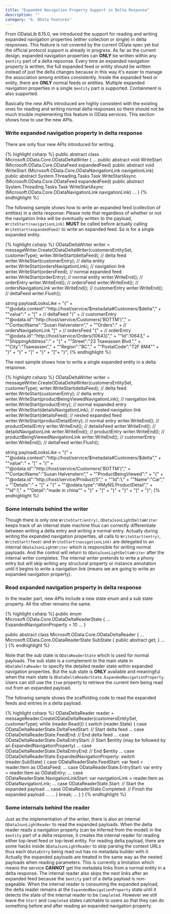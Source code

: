 ```yaml
---
title: "Expanded Navigation Property Support in Delta Response"
description: ""
category: "6. OData Features"
---
```


From ODataLib 6.15.0, we introduced the support for reading and writing expanded navigation properties (either collection or single) in delta responses. This feature is not covered by the current OData spec yet but the official protocol support is already in progress. As far as the current design, expanded navigation properties can **ONLY** be written within any `$entity` part of a delta repsonse. Every time an expanded navigation property is written, the full expanded feed or entity should be written instead of just the delta changes because in this way it's easier to manage the association among entities consistently. Inside the expanded feed or entity, there are **ONLY** normal feeds or entities. Multiple expanded navigation properties in a single `$entity` part is supported. Containment is also supported.

Basically the new APIs introduced are highly consistent with the existing ones for reading and writing normal delta responses so there should not be much trouble implementing this feature in OData services. This section shows how to use the new APIs.

### Write expanded navigation property in delta response
There are only four new APIs introduced for writing.

{% highlight csharp %}
public abstract class Microsoft.OData.Core.ODataDeltaWriter
{
    ...
    public abstract void WriteStart (Microsoft.OData.Core.ODataFeed expandedFeed)
    public abstract void WriteStart (Microsoft.OData.Core.ODataNavigationLink navigationLink) 
    public abstract System.Threading.Tasks.Task WriteStartAsync (Microsoft.OData.Core.ODataFeed expandedFeed)
    public abstract System.Threading.Tasks.Task WriteStartAsync (Microsoft.OData.Core.ODataNavigationLink navigationLink)
    ...
}
{% endhighlight %}

The following sample shows how to write an expanded feed (collection of entities) in a delta response. Please note that regardless of whether or not the navigation links will be eventually written to the payload, `WriteStart(navigationLink)` **MUST** be called before actually calling `WriteStart(expandedFeed)` to write an expanded feed. So is for a single expanded entity.

{% highlight csharp %}
ODataDeltaWriter writer = messageWriter.CreateODataDeltaWriter(customersEntitySet, customerType);
writer.WriteStart(deltaFeed);               // delta feed
writer.WriteStart(customerEntry);           // delta entity
writer.WriteStart(ordersNavigationLink);    // navigation link
writer.WriteStart(ordersFeed);              // normal expanded feed
writer.WriteStart(orderEntry);              // normal entity
writer.WriteEnd();  // orderEntry
writer.WriteEnd(); // ordersFeed
writer.WriteEnd(); // ordersNavigationLink
writer.WriteEnd(); // customerEntry
writer.WriteEnd(); // deltaFeed
writer.Flush();

string payloadLooksLike =
    "{" +
        "\"@odata.context\":\"http://host/service/$metadata#Customers/$delta\"," +
        "\"value\":" +
        "[" + // deltaFeed
            "{" + // customerEntry
                "\"@odata.id\":\"http://host/service/Customers('BOTTM')\"," +
                "\"ContactName\":\"Susan Halvenstern\"," +
                "\"Orders\":" + // ordersNavigationLink
                "[" + // ordersFeed
                    "{" + // orderEntry
                        "\"@odata.id\":\"http://host/service/Orders(10643)\"," +
                        "\"Id\":10643," +
                        "\"ShippingAddress\":" +
                        "{" +
                            "\"Street\":\"23 Tsawassen Blvd.\"," +
                            "\"City\":\"Tsawassen\"," +
                            "\"Region\":\"BC\"," +
                            "\"PostalCode\":\"T2F 8M4\"" +
                        "}" +
                    "}" +
                "]" +
            "}" +
        "]"+
    "}";
{% endhighlight %}

The next sample shows how to write a single expanded entity in a delta response.

{% highlight csharp %}
ODataDeltaWriter writer = messageWriter.CreateODataDeltaWriter(customersEntitySet, customerType);
writer.WriteStart(deltaFeed);                           // delta feed
writer.WriteStart(customerEntry);                       // delta entry
writer.WriteStart(productBeingViewedNavigationLink);    // navigation link
writer.WriteStart(productEntry);                        // normal expanded entry
writer.WriteStart(detailsNavigationLink);               // nested navigation link
writer.WriteStart(detailsFeed);                         // nested expanded feed
writer.WriteStart(productDetailEntry);                  // normal entry
writer.WriteEnd(); // productDetailEntry
writer.WriteEnd(); // detailsFeed
writer.WriteEnd(); // detailsNavigationLink
writer.WriteEnd(); // productEntry
writer.WriteEnd(); // productBeingViewedNavigationLink
writer.WriteEnd(); // customerEntry
writer.WriteEnd(); // deltaFeed
writer.Flush();

string payloadLooksLike =
    "{" +
        "\"@odata.context\":\"http://host/service/$metadata#Customers/$delta\"," +
        "\"value\":" +
        "[" +
            "{" +
                "\"@odata.id\":\"http://host/service/Customers('BOTTM')\"," +
                "\"ContactName\":\"Susan Halvenstern\"," +
                "\"ProductBeingViewed\":" +
                "{" +
                    "\"@odata.id\":\"http://host/service/Product(1)\"," +
                    "\"Id\":1," +
                    "\"Name\":\"Car\"," +
                    "\"Details\":" +
                    "[" +
                        "{" +
                            "\"@odata.type\":\"#MyNS.ProductDetail\"," +
                            "\"Id\":1," +
                            "\"Detail\":\"made in china\"" +
                        "}" +
                    "]" +
                "}" +
            "}" +
        "]" +
    "}";
{% endhighlight %}

### Some internals behind the writer
Though there is only one `WriteStart(entry)`, `ODataJsonLightDeltaWriter` keeps track of an internal state machine thus can correctly differentiate between writing a delta entry and writing a normal entry. Actually during writing the expanded navigation properties, all calls to `WriteStart(entry)`, `WriteStart(feed)` and `WriteStart(navigationLink)` are delegated to an internal `ODataJsonLightWriter` which is responsible for writing normal payloads. And the control will return to `ODataJsonLightDeltaWriter` after the internal writer completes. The internal writer pretends to write a phony entry but will skip writing any structural property or instance annotation until it begins to write a navigation link (means we are going to write an expanded navigation property).

### Read expanded navigation property in delta response
In the reader part, new APIs include a new state enum and a sub state property. All the other remains the same.

{% highlight csharp %}
public enum Microsoft.OData.Core.ODataDeltaReaderState
{
    ...
    ExpandedNavigationProperty = 10
    ...
}

public abstract class Microsoft.OData.Core.ODataDeltaReader
{
    ...
    Microsoft.OData.Core.ODataReaderState SubState  { public abstract get; }
    ...
}
{% endhighlight %}

Note that the sub state is `ODataReaderState` which is used for normal payloads. The sub state is a complement to the main state in `ODataDeltaReader` to specify the detailed reader state within expanded navigation properties. But the sub state is **ONLY** available and meaningful when the main state is `ODataDeltaReaderState.ExpandedNavigationProperty`. Users can still use the `Item` property to retrieve the current item being read out from an expanded payload.

The following sample shows the scaffolding code to read the expanded feeds and entries in a delta payload.

{% highlight csharp %}
ODataDeltaReader reader = messageReader.CreateODataDeltaReader(customersEntitySet, customerType);
while (reader.Read())
{
    switch (reader.State)
    {
        case ODataDeltaReaderState.DeltaFeedStart:
            // Start delta feed
            ...
        case ODataDeltaReaderState.FeedEnd:
            // End delta feed
            ...
        case ODataDeltaReaderState.DeltaEntryStart:
            // Start $entity (may be followed by an ExpandedNavigationProperty)
            ...
        case ODataDeltaReaderState.DeltaEntryEnd:
            // End $entity
            ...
        case ODataDeltaReaderState.ExpandedNavigationProperty:
            switch (reader.SubState)
            {
                case ODataReaderState.FeedStart:
                    var feed = reader.Item as ODataFeed;
                    ...
                case ODataReaderState.EntryStart:
                    var entry = reader.Item as ODataEntry;
                    ...
                case ODataReaderState.NavigationLinkStart:
                    var navigationLink = reader.Item as ODataNavigationLink;
                    ...
                case ODataReaderState.Start:
                    // Start the expanded payload
                    ...
                case ODataReaderState.Completed:
                    // Finish the expanded payload
                    ...
                ...
            }
            break;
        ...
    }
}
{% endhighlight %}

### Some internals behind the reader
Just as the implementation of the writer, there is also an internal `ODataJsonLightReader` to read the expanded payloads. When the delta reader reads a navigation property (can be inferred from the model) in the `$entity` part of a delta response, it creates the internal reader for reading either top-level feed or top-level entity. For reading delta payload, there are some hacks inside `ODataJsonLightReader` to skip parsing the context URLs thus each `ODataEntry` being read out has no metadata builder with it. Actually the expanded payloads are treated in the same way as the nested payloads when reading parameters. This is currently a limitation which means the service **CANNOT** get the metadata links from a normal entity in a delta response. The internal reader also skips the next links after an expanded feed because the `$entity` part of a delta payload is non-pageable. When the internal reader is consuming the expanded payload, the delta reader remains at the `ExpandedNavigationProperty` state until it detects the state of the internal reader to be `Completed`. However we still leave the `Start` and `Completed` states catchable to users so that they can do something before and after reading an expanded navigation property.
